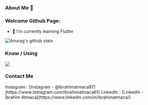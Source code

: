 ### About Me 👋

<!--
**ibrahimatmaca/ibrahimatmaca** is a ✨ _special_ ✨ repository because its `README.md` (this file) appears on your GitHub profile.
-->
<h3> Welcome Github Page: </h3>

- 🌱 I’m currently learning Flutter 


![Anurag's github stats](https://github-readme-stats.vercel.app/api?username=ibrahimatmaca&show_icons=true&theme=dark)

<h3>Know / Using</h3>
<img src="https://www.shareicon.net/data/64x64/2016/07/07/115326_unity_476x476.png">

<h3>Contact Me</h3>
Instagram : [Instagram - @ibrahimatmaca97](https://www.instagram.com/ibrahimatmaca61)
LinkedIn : [LinkedIn - İbrahim Atmaca](https://www.linkedin.com/in/ibrahimatmaca/)
